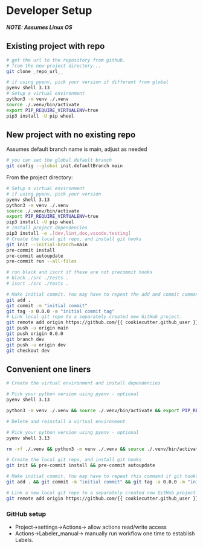 # Developer Setup

***NOTE: Assumes Linux OS***

## Existing project with repo

```bash
# get the url to the repository from github.
# from the new project directory...
git clone _repo_url__

# if using pyenv, pick your version if different from global
pyenv shell 3.13
# Setup a virtual environment
python3 -m venv ./.venv
source ./.venv/bin/activate
export PIP_REQUIRE_VIRTUALENV=true
pip3 install -U pip wheel

```

## New project with no existing repo
<!-- dev -->

Assumes default branch name is main, adjust as needed

```bash
# you can set the global default branch
git config --global init.defaultBranch main
```

From the project directory:

```bash
# Setup a virtual environment
# if using pyenv, pick your version
pyenv shell 3.13
python3 -m venv ./.venv
source ./.venv/bin/activate
export PIP_REQUIRE_VIRTUALENV=true
pip3 install -U pip wheel
# Install project dependencies
pip3 install -e .[dev,lint,doc,vscode,testing]
# Create the local git repo, and install git hooks
git init --initial-branch=main
pre-commit install
pre-commit autoupdate
pre-commit run --all-files

# run black and isort if these are not precommit hooks
# black ./src ./tests .
# isort ./src ./tests .

# Make initial commit. You may have to repeat the add and commit commands if git hooks modify files.
git add .
git commit -m "initial commit"
git tag -a 0.0.0 -m "initial commit tag"
# Link local git repo to a separately created new GitHub project.
git remote add origin https://github.com/{{ cookiecutter.github_user }}/{{ cookiecutter.project_name }}.git
git push -u origin main
git push origin 0.0.0
git branch dev
git push -u origin dev
git checkout dev
```

## Convenient one liners

```bash
# Create the virtual environment and install dependencies

# Pick your python version using pyenv - optional
pyenv shell 3.13

python3 -m venv ./.venv && source ./.venv/bin/activate && export PIP_REQUIRE_VIRTUALENV=true && pip3 install -U pip wheel && pip3 install -e .[dev,lint,doc,vscode,testing]
```

```bash
# Delete and reinstall a virtual environment

# Pick your python version using pyenv - optional
pyenv shell 3.13

rm -rf ./.venv && python3 -m venv ./.venv && source ./.venv/bin/activate && export PIP_REQUIRE_VIRTUALENV=true && pip3 install -U pip wheel && pip3 install -e .[dev,lint,doc,vscode,testing]
```

```bash
# Create the local git repo, and install git hooks
git init && pre-commit install && pre-commit autoupdate
```

```bash
# Make initial commit. You may have to repeat this command if git hooks modify files
git add . && git commit -m "initial commit" && git tag -a 0.0.0 -m "initial commit tag"
```

```bash
# Link a new local git repo to a separately created new GitHub project.
git remote add origin https://github.com/{{ cookiecutter.github_user }}/{{ cookiecutter.project_name }}.git && git push -u origin main && git push origin 0.0.0 && git branch dev && git push -u origin dev && git checkout dev
```

### GitHub setup

- Project->settings->Actions-> allow actions read/write access
- Actions->Labeler_manual-> manually run workflow one time to establish Labels.

<!-- end-dev -->
